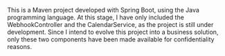 This is a Maven project developed with Spring Boot, using the Java programming language.
At this stage, I have only included the WebhookController and the CalendarService, as the project is still under development.
Since I intend to evolve this project into a business solution, only these two components have been made available for confidentiality reasons.
